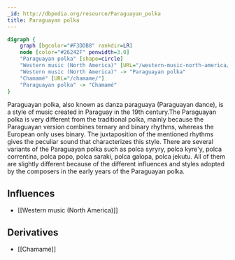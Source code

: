 ```yaml
---
_id: http://dbpedia.org/resource/Paraguayan_polka
title: Paraguayan polka
---
```


```dot
digraph {
	graph [bgcolor="#F3DDB8" rankdir=LR]
	node [color="#26242F" penwidth=3.0]
	"Paraguayan polka" [shape=circle]
	"Western music (North America)" [URL="/western-music-north-america/"]
	"Western music (North America)" -> "Paraguayan polka"
	"Chamamé" [URL="/chamame/"]
	"Paraguayan polka" -> "Chamamé"
}
```

Paraguayan polka, also known as danza paraguaya (Paraguayan dance), is a style of music created in Paraguay in the 19th century.The Paraguayan polka is very different from the traditional polka, mainly because the Paraguayan version combines ternary and binary rhythms, whereas the European only uses binary. The juxtaposition of the mentioned rhythms gives the peculiar sound that characterizes this style. There are several variants of the Paraguayan polka such as polca syryry, polca kyre'y, polca correntina, polca popo, polca saraki, polca galopa, polca jekutu. All of them are slightly different because of the different influences and styles adopted by the composers in the early years of the Paraguayan polka.

## Influences

- [[Western music (North America)]]

## Derivatives

- [[Chamamé]]

